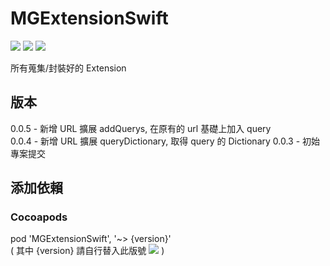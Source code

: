 # MGExtensionSwift
![](https://img.shields.io/cocoapods/v/MGExtensionSwift.svg?style=flat) 
![](https://img.shields.io/badge/platform-ios-lightgrey.svg) 
![](https://img.shields.io/badge/language-swift-orange.svg)  

所有蒐集/封裝好的 Extension  

## 版本
0.0.5 - 新增 URL 擴展 addQuerys, 在原有的 url 基礎上加入 query  
0.0.4 - 新增 URL 擴展 queryDictionary, 取得 query 的 Dictionary
0.0.3 - 初始專案提交  

## 添加依賴  

### Cocoapods
pod 'MGExtensionSwift', '~> {version}'  
( 其中 {version} 請自行替入此版號 ![](https://img.shields.io/cocoapods/v/MGExtensionSwift.svg?style=flat) )  
